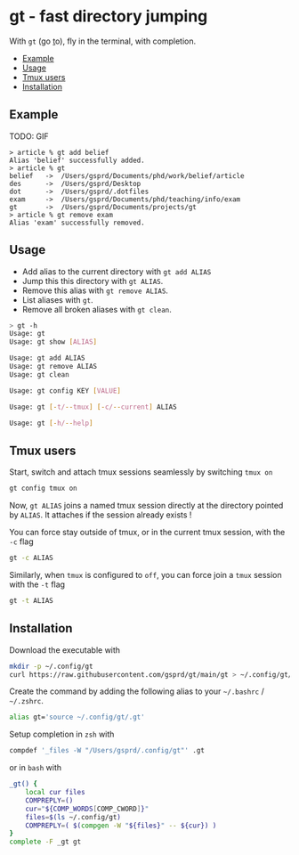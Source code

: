 # gt - fast directory jumping

With `gt` (<u>g</u>o <u>t</u>o), fly in the terminal, with completion.

- [Example](#example)
- [Usage](#usage)
- [Tmux users](#tmux-users)
- [Installation](#installation)

## Example

TODO: GIF

```
> article % gt add belief
Alias 'belief' successfully added.
> article % gt
belief   ->  /Users/gsprd/Documents/phd/work/belief/article
des      ->  /Users/gsprd/Desktop
dot      ->  /Users/gsprd/.dotfiles
exam     ->  /Users/gsprd/Documents/phd/teaching/info/exam
gt       ->  /Users/gsprd/Documents/projects/gt
> article % gt remove exam
Alias 'exam' successfully removed.
```

## Usage

- Add alias to the current directory with `gt add ALIAS`
- Jump this this directory with `gt ALIAS`.
- Remove this alias with `gt remove ALIAS`.
- List aliases with `gt`.
- Remove all broken aliases with `gt clean`.

```sh
> gt -h
Usage: gt
Usage: gt show [ALIAS]

Usage: gt add ALIAS
Usage: gt remove ALIAS
Usage: gt clean

Usage: gt config KEY [VALUE]

Usage: gt [-t/--tmux] [-c/--current] ALIAS

Usage: gt [-h/--help]
```

## Tmux users

Start, switch and attach tmux sessions seamlessly by switching `tmux on`
```sh
gt config tmux on
```

Now, `gt ALIAS` joins a named tmux session directly at the directory
pointed by `ALIAS`. It attaches if the session already exists !

You can force stay outside of tmux, or in the current tmux session, with the
`-c` flag
```sh
gt -c ALIAS
```
Similarly, when `tmux` is configured to `off`, you can force join a `tmux`
session with the `-t` flag
```sh
gt -t ALIAS
```

## Installation

Download the executable with
```sh
mkdir -p ~/.config/gt
curl https://raw.githubusercontent.com/gsprd/gt/main/gt > ~/.config/gt/.gt
```

Create the command by adding the following alias to your `~/.bashrc` /
`~/.zshrc`.
```sh
alias gt='source ~/.config/gt/.gt'
```

Setup completion in `zsh` with
```zsh
compdef '_files -W "/Users/gsprd/.config/gt"' .gt
```
or in `bash` with
```bash
_gt() {
    local cur files
    COMPREPLY=()
    cur="${COMP_WORDS[COMP_CWORD]}"
    files=$(ls ~/.config/gt)
    COMPREPLY=( $(compgen -W "${files}" -- ${cur}) )
}
complete -F _gt gt
```
